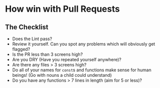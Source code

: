 # How win with Pull Requests

## The Checklist

* Does the Lint pass? 
* Review it yourself. Can you spot any problems which will obviously get flagged?
* Is the PR less than 3 screens high?
* Are you DRY (Have you repeated yourself anywhere)?
* Are there any files > 3 screens high?
* Do all of your names for `const`s and functions make sense for human beings! (Go with nouns a child could understand)
* Do you have any functions > 7 lines in length (aim for 5 or less)?
